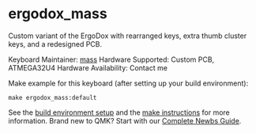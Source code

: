# ergodox_mass

<!-- ![ergodox_mass](imgur.com image replace me!) -->

Custom variant of the ErgoDox with rearranged keys, extra thumb cluster keys,
and a redesigned PCB.

Keyboard Maintainer: [mass](https://github.com/mass)
Hardware Supported: Custom PCB, ATMEGA32U4
Hardware Availability: Contact me

Make example for this keyboard (after setting up your build environment):

    make ergodox_mass:default

See the [build environment setup](https://docs.qmk.fm/#/getting_started_build_tools) and the [make instructions](https://docs.qmk.fm/#/getting_started_make_guide) for more information. Brand new to QMK? Start with our [Complete Newbs Guide](https://docs.qmk.fm/#/newbs).
